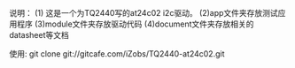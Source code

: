 说明：
    (1) 这是一个为TQ2440写的at24c02 i2c驱动。
    (2)app文件夹存放测试应用程序
    (3)module文件夹存放驱动代码
    (4)document文件夹存放相关的datasheet等文档
        
使用:
    git clone git://gitcafe.com/iZobs/TQ2440-at24c02.git 

